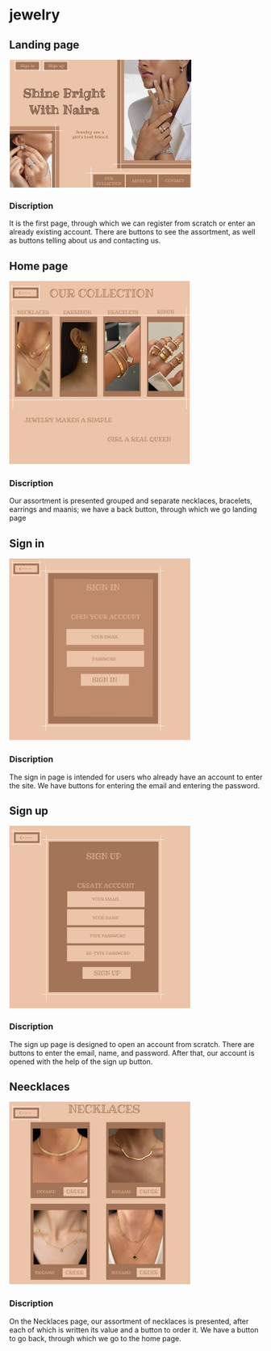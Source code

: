 # jewelry
## Landing page
![alt text](<https://github.com/htc4/Naira/blob/main/images/Screenshot%20from%202024-03-06%2010-52-39.png>)
### Discription
It is the first page, through which we can register from scratch or enter an already existing account. There are buttons to see the assortment, as well as buttons telling about us and contacting us.
## Home page
![alt text](<https://github.com/htc4/Naira/blob/main/images/Screenshot%20from%202024-03-06%2010-54-39.png>)
### Discription
Our assortment is presented grouped and separate necklaces, bracelets, earrings and maanis; we have a back button, through which we go landing page
## Sign in
![alt text](<https://github.com/htc4/Naira/blob/main/images/Screenshot%20from%202024-03-06%2010-55-23.png>)
### Discription
The sign in page is intended for users who already have an account to enter the site. We have buttons for entering the email and entering the password.
## Sign up
![alt text](<https://github.com/htc4/Naira/blob/main/images/Screenshot%20from%202024-03-06%2010-55-37.png>)
### Discription
The sign up page is designed to open an account from scratch. There are buttons to enter the email, name, and password. After that, our account is opened with the help of the sign up button.
## Neecklaces
![alt text](<https://github.com/htc4/Naira/blob/main/images/Screenshot%20from%202024-03-06%2010-56-34.png>)
### Discription
On the Necklaces page, our assortment of necklaces is presented, after each of which is written its value and a button to order it. We have a button to go back, through which we go to the home page.
